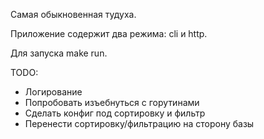 Самая обыкновенная тудуха.

Приложение содержит два режима: cli и http.

Для запуска make run.

TODO:
- Логирование
- Попробовать изъебнуться с горутинами
- Сделать конфиг под сортировку и фильтр
- Перенести сортировку/фильтрацию на сторону базы